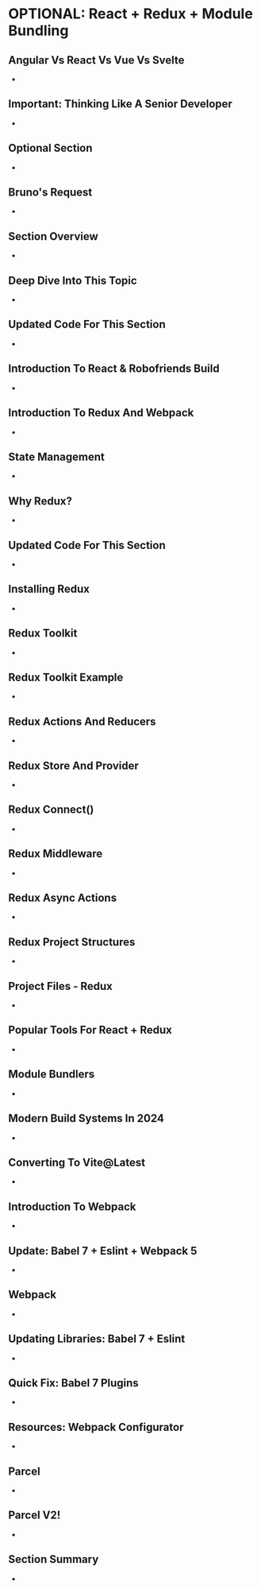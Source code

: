 # OPTIONAL: React + Redux + Module Bundling

## Angular Vs React Vs Vue Vs Svelte
- 

## Important: Thinking Like A Senior Developer
- 

## Optional Section
- 

## Bruno's Request
- 

## Section Overview
- 

## Deep Dive Into This Topic
- 

## Updated Code For This Section
- 

## Introduction To React & Robofriends Build
- 

## Introduction To Redux And Webpack
- 

## State Management
- 

## Why Redux?
- 

## Updated Code For This Section
- 

## Installing Redux
- 

## Redux Toolkit
- 

## Redux Toolkit Example
- 

## Redux Actions And Reducers
- 

## Redux Store And Provider
- 

## Redux Connect()
- 

## Redux Middleware
- 

## Redux Async Actions
- 

## Redux Project Structures
- 

## Project Files - Redux
- 

## Popular Tools For React + Redux
- 

## Module Bundlers
- 

## Modern Build Systems In 2024
- 

## Converting To Vite@Latest
- 

## Introduction To Webpack
- 

## Update: Babel 7 + Eslint + Webpack 5
- 

## Webpack
- 

## Updating Libraries: Babel 7 + Eslint
- 

## Quick Fix: Babel 7 Plugins
- 

## Resources: Webpack Configurator
- 

## Parcel
- 

## Parcel V2!
- 

## Section Summary
- 


